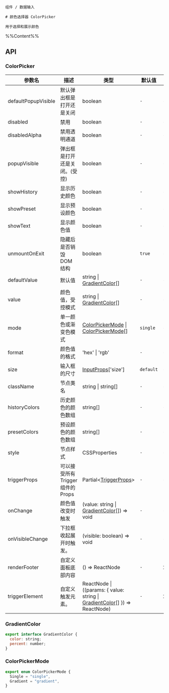 `````
组件 / 数据输入

# 颜色选择器 ColorPicker

用于选择和展示颜色
`````

%%Content%%

## API
### ColorPicker

|参数名|描述|类型|默认值|版本|
|---|---|---|---|---|
|defaultPopupVisible|默认弹出框是打开还是关闭|boolean |`-`|-|
|disabled|禁用|boolean |`-`|-|
|disabledAlpha|禁用透明通道|boolean |`-`|-|
|popupVisible|弹出框是打开还是关闭。(受控)|boolean |`-`|-|
|showHistory|显示历史颜色|boolean |`-`|-|
|showPreset|显示预设颜色|boolean |`-`|-|
|showText|显示颜色值|boolean |`-`|-|
|unmountOnExit|隐藏后是否销毁 DOM 结构|boolean |`true`|-|
|defaultValue|默认值|string \| [GradientColor](#gradientcolor)[] |`-`|-|
|value|颜色值，受控模式|string \| [GradientColor](#gradientcolor)[] |`-`|-|
|mode|单一颜色或渐变色模式|[ColorPickerMode](#colorpickermode) \| [ColorPickerMode](#colorpickermode)[] |`single`|-|
|format|颜色值的格式|'hex' \| 'rgb' |`-`|-|
|size|输入框的尺寸|[InputProps](input#input)['size'] |`default`|-|
|className|节点类名|string \| string[] |`-`|-|
|historyColors|历史颜色的颜色数组|string[] |`-`|-|
|presetColors|预设颜色的颜色数组|string[] |`-`|-|
|style|节点样式|CSSProperties |`-`|-|
|triggerProps|可以接受所有 Trigger 组件的 Props|Partial&lt;[TriggerProps](trigger#trigger)&gt; |`-`|-|
|onChange|颜色值改变时触发|(value: string \| [GradientColor](#gradientcolor)[]) => void |`-`|-|
|onVisibleChange|下拉框收起展开时触发。|(visible: boolean) => void |`-`|-|
|renderFooter|自定义面板底部内容|() => ReactNode |`-`|2.62.0|
|triggerElement|自定义触发元素。|ReactNode \| ((params: { value: string \| [GradientColor](#gradientcolor)[] }) => ReactNode) |`-`|2.60.0|

### GradientColor

```js
export interface GradientColor {
  color: string;
  percent: number;
}
```

### ColorPickerMode

```js
export enum ColorPickerMode {
  Single = "single",
  Gradient = "gradient",
}
```
